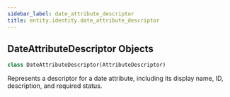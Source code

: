 ```yaml
---
sidebar_label: date_attribute_descriptor
title: entity.identity.date_attribute_descriptor
---
```


## DateAttributeDescriptor Objects

```python
class DateAttributeDescriptor(AttributeDescriptor)
```

Represents a descriptor for a date attribute, including its display name, ID, description, and required status.

